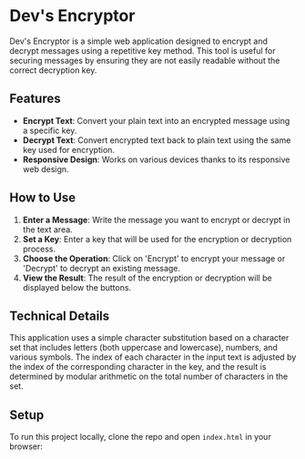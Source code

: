 # Dev's Encryptor

Dev's Encryptor is a simple web application designed to encrypt and decrypt messages using a repetitive key method. This tool is useful for securing messages by ensuring they are not easily readable without the correct decryption key.

## Features

- **Encrypt Text**: Convert your plain text into an encrypted message using a specific key.
- **Decrypt Text**: Convert encrypted text back to plain text using the same key used for encryption.
- **Responsive Design**: Works on various devices thanks to its responsive web design.

## How to Use

1. **Enter a Message**: Write the message you want to encrypt or decrypt in the text area.
2. **Set a Key**: Enter a key that will be used for the encryption or decryption process.
3. **Choose the Operation**: Click on 'Encrypt' to encrypt your message or 'Decrypt' to decrypt an existing message.
4. **View the Result**: The result of the encryption or decryption will be displayed below the buttons.

## Technical Details

This application uses a simple character substitution based on a character set that includes letters (both uppercase and lowercase), numbers, and various symbols. The index of each character in the input text is adjusted by the index of the corresponding character in the key, and the result is determined by modular arithmetic on the total number of characters in the set.

## Setup

To run this project locally, clone the repo and open `index.html` in your browser:
